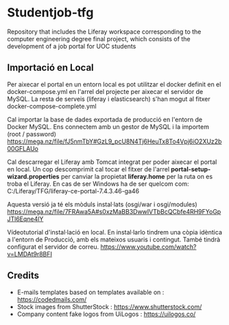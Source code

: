 # Studentjob-tfg
Repository that includes the Liferay workspace corresponding to the computer engineering degree final project, which consists of the development of a job portal for UOC students

## Importació en Local

Per aixecar el portal en un entorn local es pot utilitzar el docker definit en el docker-compose.yml en l'arrel del projecte per aixecar el servidor de MySQL. La resta de serveis (liferay i elasticsearch) s'han mogut al fitxer docker-compose-complete.yml

Cal importar la base de dades exportada de producció en l'entorn de Docker MySQL. Ens connectem amb un gestor de MySQL i la importem (root / password)
https://mega.nz/file/fJ5nmTbY#GzL9_pcU8N4Tj6HeuTx8To4Vpj6iO2XUz2b00GFLAUo

Cal descarregar el Liferay amb Tomcat integrat per poder aixecar el portal en local. Un cop descomprimit cal tocar el fitxer de l'arrel **portal-setup-wizard.properties** per canviar la propietat **liferay.home** per la ruta on es troba el Liferay. En cas de ser Windows ha de ser quelcom com: 
C:/Liferay/TFG/liferay-ce-portal-7.4.3.46-ga46

Aquesta versió ja té els mòduls instal·lats (osgi/war i osgi/modules)
https://mega.nz/file/7FRAwa5A#s0xzMaBB3DwwIVTbBcQCbfe4RH9FYoGpJTl6Eqne4lY

Vídeotutorial d'instal·lació en local. En instal·larlo tindrem una còpia idèntica a l'entorn de Producció, amb els mateixos usuaris i contingut. També tindrà configurat el servidor de correu.
https://www.youtube.com/watch?v=LMDAt9r8BFI

## Credits

- E-mails templates based on templates available on : https://codedmails.com/
- Stock images from ShutterStock : https://www.shutterstock.com/
- Company content fake logos from UiLogos : https://uilogos.co/
